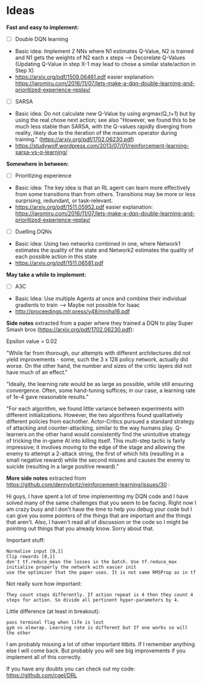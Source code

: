 # Ideas

**Fast and easy to implement:**
- [ ] Double DQN learning
- Basic idea: Implement 2 NNs where N1 estimates Q-Value, N2 is trained and N1 gets the weights of N2 each x steps --> Decorelate Q-Values (Updating Q-Value in step X-1 may lead to chose a similar state/action in Step X)
- https://arxiv.org/pdf/1509.06461.pdf easier explanation: https://jaromiru.com/2016/11/07/lets-make-a-dqn-double-learning-and-prioritized-experience-replay/
- [ ] SARSA 
- Basic idea: Do not calculate new Q-Value by using argmax(Q_t+1) but by using the real chose next action; see also "However, we found this to be much less stable than SARSA, with the Q-values rapidly diverging from reality, likely due to the iteration of the maximum operator during training." (https://arxiv.org/pdf/1702.06230.pdf) 
- https://studywolf.wordpress.com/2013/07/01/reinforcement-learning-sarsa-vs-q-learning/


**Somewhere in between:**
- [ ] Prioritizing experience 
- Basic idea: The key idea is that an RL agent can learn more effectively from some transitions than from others.  Transitions may be more or less surprising, redundant, or task-relevant. 
- https://arxiv.org/pdf/1511.05952.pdf easier explanation: https://jaromiru.com/2016/11/07/lets-make-a-dqn-double-learning-and-prioritized-experience-replay/
- [ ] Duelling DQNs 
- Basic idea: Using two networks combined in one, where Network1 estimates the quality of the state and Network2 estimates the quality of each possible action in this state 
- https://arxiv.org/pdf/1511.06581.pdf


**May take a while to implement:**
- [ ] A3C 
- Basic Idea: Use multiple Agents at once and combine their individual gradients to train --> Maybe not possible for Isaac 
- http://proceedings.mlr.press/v48/mniha16.pdf

**Side notes** extracted from a paper where they trained a DQN to play Super Smash bros (https://arxiv.org/pdf/1702.06230.pdf):

Epsilon value = 0.02

"While far from thorough, our attempts with different architectures did not yield improvements - some, such the 3 x 128 policy network, actually did worse.  On the other hand, the
number and sizes of the critic layers did not have much of an effect."

"Ideally, the learning rate would  be  as  large  as  possible,  while  still  ensuring  convergence. Often, some hand-tuning suffices; in our case, a learning rate of 1e-4 gave reasonable results."

"For each algorithm, we found little variance between experiments  with  different  initializations.   However,  the  two algorithms  found  qualitatively  different  policies  from  eachother.   Actor-Critics  pursued  a  standard  strategy  of  attacking and counter-attacking,  similar to the way humans play.
Q-learners on the other hand would consistently find the unintuitive strategy of tricking the in-game AI into killing itself. This multi-step tactic is fairly impressive; it involves moving to the edge of the stage and allowing the enemy to attempt a 2-attack string, the first of which hits (resulting in a small negative reward) while the second misses and causes the enemy to suicide (resulting in a large positive reward)."

**More side notes** extracted from https://github.com/dennybritz/reinforcement-learning/issues/30 :

Hi guys, I have spent a lot of time implementing my DQN code and I have solved many of the same challenges that you seem to be facing.
Right now I am crazy busy and I don't have the time to help you debug your code but I can give you some pointers of the things that are important and the things that aren't.
Also, I haven't read all of discussion or the code so I might be pointing out things that you already know. Sorry about that.

Important stuff:

    Normalise input [0,1]
    Clip rewards [0,1]
    don't tf.reduce_mean the losses in the batch. Use tf.reduce_max
    initialise properly the network with xavier init
    use the optimizer that the paper uses. It is not same RMSProp as in tf

Not really sure how important:

    They count steps differently. If action repeat is 4 then they count 4 steps for action. So divide all pertinent hyper-parameters by 4.

Little difference (at least in breakout):

    pass terminal flag when life is lost
    gym vs alewrap. Learning rate is different but If one works so will the other

I am probably missing a lot of other important titbits. If I remember anything else I will come back. But probably you will see big improvements if you implement all of this correctly.

If you have any doubts you can check out my code: https://github.com/cgel/DRL